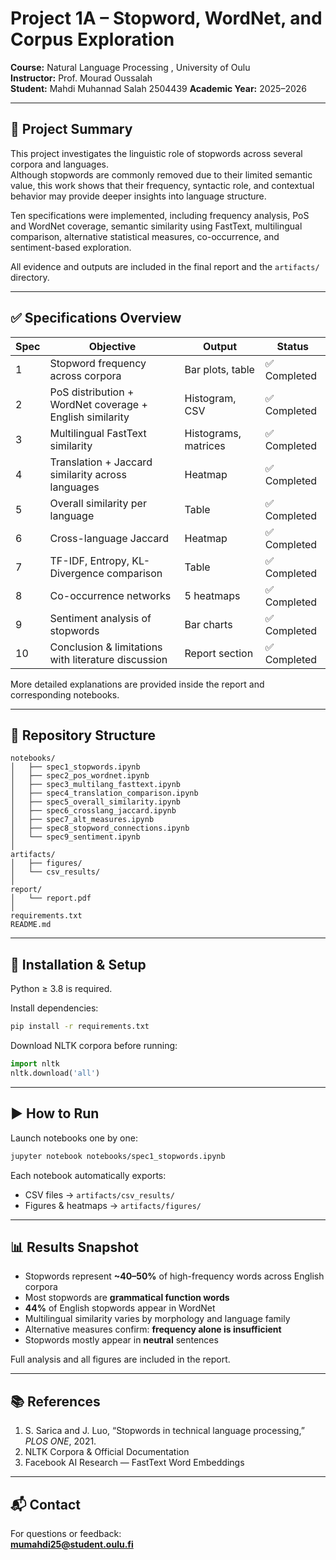 # Project 1A – Stopword, WordNet, and Corpus Exploration

**Course:** Natural Language Processing , University of Oulu  
**Instructor:** Prof. Mourad Oussalah  
**Student:** Mahdi Muhannad Salah 2504439
**Academic Year:** 2025–2026

---

## 📌 Project Summary

This project investigates the linguistic role of stopwords across several corpora and languages.  
Although stopwords are commonly removed due to their limited semantic value, this work
shows that their frequency, syntactic role, and contextual behavior may provide deeper insights
into language structure.

Ten specifications were implemented, including frequency analysis, PoS and WordNet coverage,
semantic similarity using FastText, multilingual comparison, alternative statistical measures,
co-occurrence, and sentiment-based exploration.

All evidence and outputs are included in the final report and the `artifacts/` directory.

---

## ✅ Specifications Overview

| Spec | Objective | Output | Status |
|------|-----------|--------|--------|
| 1 | Stopword frequency across corpora | Bar plots, table | ✅ Completed |
| 2 | PoS distribution + WordNet coverage + English similarity | Histogram, CSV | ✅ Completed |
| 3 | Multilingual FastText similarity | Histograms, matrices | ✅ Completed |
| 4 | Translation + Jaccard similarity across languages | Heatmap | ✅ Completed |
| 5 | Overall similarity per language | Table | ✅ Completed |
| 6 | Cross-language Jaccard | Heatmap | ✅ Completed |
| 7 | TF-IDF, Entropy, KL-Divergence comparison | Table | ✅ Completed |
| 8 | Co-occurrence networks | 5 heatmaps | ✅ Completed |
| 9 | Sentiment analysis of stopwords | Bar charts | ✅ Completed |
| 10 | Conclusion & limitations with literature discussion | Report section | ✅ Completed |

More detailed explanations are provided inside the report and corresponding notebooks.

---

## 📂 Repository Structure

```text
notebooks/
│   ├── spec1_stopwords.ipynb
│   ├── spec2_pos_wordnet.ipynb
│   ├── spec3_multilang_fasttext.ipynb
│   ├── spec4_translation_comparison.ipynb
│   ├── spec5_overall_similarity.ipynb
│   ├── spec6_crosslang_jaccard.ipynb
│   ├── spec7_alt_measures.ipynb
│   ├── spec8_stopword_connections.ipynb
│   └── spec9_sentiment.ipynb
│
artifacts/
│   ├── figures/
│   └── csv_results/
│
report/
│   └── report.pdf
│
requirements.txt
README.md
```

---

## 🔧 Installation & Setup

Python ≥ 3.8 is required.

Install dependencies:
```bash
pip install -r requirements.txt
```

Download NLTK corpora before running:
```python
import nltk
nltk.download('all')
```

---

## ▶️ How to Run

Launch notebooks one by one:
```bash
jupyter notebook notebooks/spec1_stopwords.ipynb
```

Each notebook automatically exports:
- CSV files → `artifacts/csv_results/`
- Figures & heatmaps → `artifacts/figures/`

---

## 📊 Results Snapshot

- Stopwords represent **~40–50%** of high-frequency words across English corpora  
- Most stopwords are **grammatical function words**  
- **44%** of English stopwords appear in WordNet  
- Multilingual similarity varies by morphology and language family  
- Alternative measures confirm: **frequency alone is insufficient**  
- Stopwords mostly appear in **neutral** sentences  

Full analysis and all figures are included in the report.

---

## 📚 References

1. S. Sarica and J. Luo, “Stopwords in technical language processing,” *PLOS ONE*, 2021.  
2. NLTK Corpora & Official Documentation  
3. Facebook AI Research — FastText Word Embeddings  

---

## 📬 Contact

For questions or feedback:  
**mumahdi25@student.oulu.fi**
